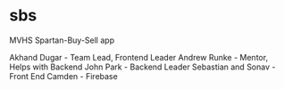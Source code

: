 # sbs
MVHS Spartan-Buy-Sell app

Akhand Dugar - Team Lead, Frontend Leader
Andrew Runke - Mentor, Helps with Backend
John Park - Backend Leader
Sebastian and Sonav - Front End
Camden - Firebase
